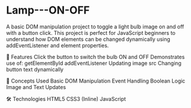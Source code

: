 # Lamp---ON-OFF
A basic DOM manipulation project to toggle a light bulb image on and off with a button click. This project is perfect for JavaScript beginners to understand how DOM elements can be changed dynamically using addEventListener and element properties.

📌 Features
Click the button to switch the bulb ON and OFF
Demonstrates use of:
getElementById
addEventListener
Updating image src
Changing button text dynamically

🧪 Concepts Used
Basic DOM Manipulation
Event Handling
Boolean Logic
Image and Text Updates

🛠️ Technologies
HTML5
CSS3 (Inline)
JavaScript
